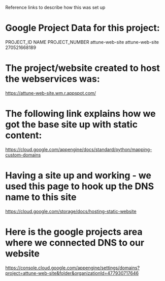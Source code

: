 
Reference links to describe how this was set up


# Google Project Data for this project:

PROJECT_ID                NAME             PROJECT_NUMBER
attune-web-site           attune-web-site  270521668189


# The project/website created to host the webservices was:

<https://attune-web-site.wm.r.appspot.com/>


# The following link explains how we got the base site up with static content:

<https://cloud.google.com/appengine/docs/standard/python/mapping-custom-domains>


# Having a site up and working - we used this page to hook up the DNS name to this site

<https://cloud.google.com/storage/docs/hosting-static-website>


# Here is the google projects area where we connected DNS to our website

<https://console.cloud.google.com/appengine/settings/domains?project=attune-web-site&folder&organizationId=477930717646>
